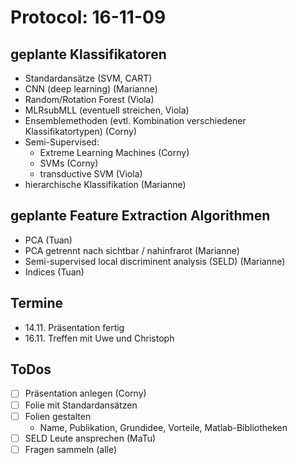 ﻿# Protocol: 16-11-09

## geplante Klassifikatoren

- Standardansätze (SVM, CART)
- CNN (deep learning) (Marianne)
- Random/Rotation Forest (Viola)
- MLRsubMLL (eventuell streichen, Viola)
- Ensemblemethoden (evtl. Kombination verschiedener Klassifikatortypen) (Corny)
- Semi-Supervised:
	- Extreme Learning Machines (Corny)
	- SVMs (Corny)
	- transductive SVM (Viola)
- hierarchische Klassifikation (Marianne)

## geplante Feature Extraction Algorithmen

- PCA (Tuan)
- PCA getrennt nach sichtbar / nahinfrarot (Marianne)
- Semi-supervised local discriminent analysis (SELD) (Marianne)
- Indices (Tuan)

## Termine

- 14.11. Präsentation fertig
- 16.11. Treffen mit Uwe und Christoph

## ToDos

- [ ] Präsentation anlegen (Corny)
- [ ] Folie mit Standardansätzen
- [ ] Folien gestalten
	- Name, Publikation, Grundidee, Vorteile, Matlab-Bibliotheken
- [ ] SELD Leute ansprechen (MaTu)
- [ ] Fragen sammeln (alle)
